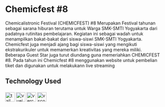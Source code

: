 # Chemicfest #8

Chemicalistronic Festival (CHEMICFEST) #8 Merupakan Festival tahunan sebagai sarana hiburan terutama untuk Warga SMK-SMTI Yogyakarta dari padatnya rutinitas pembelajaran. Kegiatan ini sebagai wadah untuk menampilkan bakat-bakat dari siswa-siswi SMK-SMTI Yogyakarta. Chemicfest juga menjadi ajang bagi siswa-siswi yang mengikuti ekstrakurikuler untuk memamerkan kreativitas yang mereka miliki. Beberapa Guest Star juga turut diundang guna memeriahkan CHEMICFEST #8. Pada tahun ini Chemicfest #8 menggunakan website untuk pembelian tiket dan digunakan untuk melakukann live streaming 

###

<h2>Technology Used</h2>

###
  <img src="https://img.shields.io/badge/Tailwind CSS-06B6D4?logo=tailwindcss&logoColor=black&style=for-the-badge" height="30" alt="tailwindcss logo"  />
  <img src="https://img.shields.io/badge/Vue.js-4FC08D?logo=vuedotjs&logoColor=black&style=for-the-badge" height="30" alt="vuejs logo"  />
  <img src="https://img.shields.io/badge/Vercel-000000?logo=vercel&logoColor=white&style=for-the-badge" height="30" alt="vercel logo"  />
  <img src="https://img.shields.io/badge/Visual Studio Code-007ACC?logo=visualstudiocode&logoColor=white&style=for-the-badge" height="30" alt="vscode logo"  />
